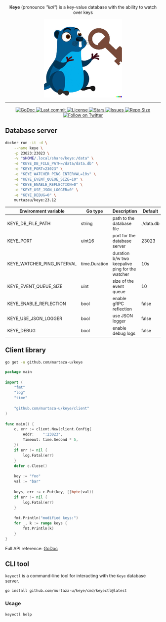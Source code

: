 <p align="center" width="100%">
  <strong>Keye</strong> (pronounce <em>"kai"</em>) is a key-value
  database with the ability to watch over keys
</p>

<p align="center" width="100%">
  <img width="50%" src="./artwork/logo.png">
</p>

---

<div align="center"><p>
  <a href="https://godoc.org/github.com/murtaza-u/keye">
    <img alt="GoDoc" src="https://img.shields.io/badge/godoc-reference-5272B4.svg?style=for-the-badge&logo=github&color=30b976&logoColor=D9E0EE&labelColor=302D41"/>
  </a>

  <a href="https://github.com/murtaza-u/keye/pulse">
    <img alt="Last commit" src="https://img.shields.io/github/last-commit/murtaza-u/keye?style=for-the-badge&logo=github&color=8bd5ca&logoColor=D9E0EE&labelColor=302D41"/>
  </a>

  <a href="https://github.com/murtaza-u/keye/blob/main/LICENSE">
    <img alt="License" src="https://img.shields.io/github/license/murtaza-u/keye?style=for-the-badge&logo=github&color=ee999f&logoColor=D9E0EE&labelColor=302D41" />
  </a>

  <a href="https://github.com/murtaza-u/keye/stargazers">
    <img alt="Stars" src="https://img.shields.io/github/stars/murtaza-u/keye?style=for-the-badge&logo=github&color=c69ff5&logoColor=D9E0EE&labelColor=302D41" />
  </a>

  <a href="https://github.com/murtaza-u/keye/issues">
    <img alt="Issues" src="https://img.shields.io/github/issues/murtaza-u/keye?style=for-the-badge&logo=bilibili&color=F5E0DC&logoColor=D9E0EE&labelColor=302D41" />
  </a>

  <a href="https://github.com/murtaza-u/keye">
    <img alt="Repo Size" src="https://img.shields.io/github/repo-size/murtaza-u/keye?color=%23DDB6F2&label=SIZE&logo=codesandbox&style=for-the-badge&logoColor=D9E0EE&labelColor=302D41" />
  </a>

  <a href="https://twitter.com/intent/follow?screen_name=murtaza_u_">
    <img alt="Follow on Twitter" src="https://img.shields.io/twitter/follow/murtaza_u_?style=for-the-badge&logo=twitter&color=8aadf3&logoColor=D9E0EE&labelColor=302D41" />
  </a>
</p></div>

## Database server

```sh
docker run -it -d \
    --name keye \
    -p 23023:23023 \
    -v "$HOME/.local/share/keye:/data" \
    -e "KEYE_DB_FILE_PATH=/data/data.db" \
    -e "KEYE_PORT=23023" \
    -e "KEYE_WATCHER_PING_INTERVAL=10s" \
    -e "KEYE_EVENT_QUEUE_SIZE=10" \
    -e "KEYE_ENABLE_REFLECTION=0" \
    -e "KEYE_USE_JSON_LOGGER=0" \
    -e "KEYE_DEBUG=0" \
    murtazau/keye:23.12
```

| Environment variable       | Go type       | Description                                     | Default   |
|----------------------------|---------------|-------------------------------------------------|-----------|
| KEYE_DB_FILE_PATH          | string        | path to the database file                       | ./data.db |
| KEYE_PORT                  | uint16        | port for the database server                    | 23023     |
| KEYE_WATCHER_PING_INTERVAL | time.Duration | duration b/w two keepalive ping for the watcher | 10s       |
| KEYE_EVENT_QUEUE_SIZE      | uint          | size of the event queue                         | 10        |
| KEYE_ENABLE_REFLECTION     | bool          | enable gRPC reflection                          | false     |
| KEYE_USE_JSON_LOGGER       | bool          | use JSON logger                                 | false     |
| KEYE_DEBUG                 | bool          | enable debug logs                               | false     |

## Client library

```sh
go get -u github.com/murtaza-u/keye
```

```go
package main

import (
	"fmt"
	"log"
	"time"

	"github.com/murtaza-u/keye/client"
)

func main() {
	c, err := client.New(client.Config{
		Addr:    ":23023",
		Timeout: time.Second * 5,
	})
	if err != nil {
		log.Fatal(err)
	}
	defer c.Close()

	key := "foo"
	val := "bar"

	keys, err := c.Put(key, []byte(val))
	if err != nil {
		log.Fatal(err)
	}

	fmt.Println("modified keys:")
	for _, k := range keys {
		fmt.Println(k)
	}
}
```

Full API reference: [GoDoc](https://godoc.org/github.com/murtaza-u/keye)

## CLI tool

`keyectl` is a command-line tool for interacting with the `Keye`
database server.

```sh
go install github.com/murtaza-u/keye/cmd/keyectl@latest
```

### Usage

```sh
keyectl help
```
